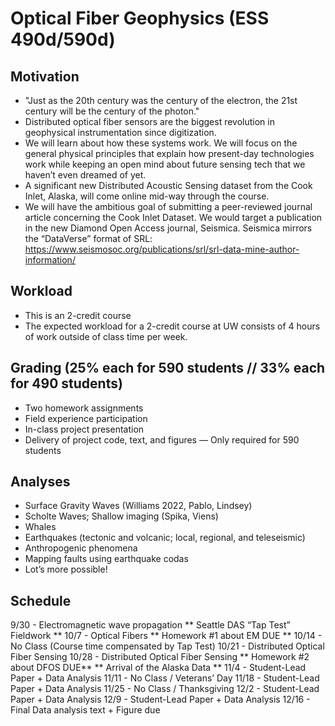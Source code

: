 # Optical Fiber Geophysics (ESS 490d/590d)

## Motivation
- "Just as the 20th century was the century of the electron, the 21st century will be the century of the photon."
- Distributed optical fiber sensors are the biggest revolution in geophysical instrumentation since digitization.
- We will learn about how these systems work. We will focus on the general physical principles that explain how present-day technologies work while keeping an open mind about future sensing tech that we haven’t even dreamed of yet.
- A significant new Distributed Acoustic Sensing dataset from the Cook Inlet, Alaska, will come online mid-way through the course.
- We will have the ambitious goal of submitting a peer-reviewed journal article concerning the Cook Inlet Dataset.  We would target a publication in the new Diamond Open Access journal, Seismica.  Seismica mirrors the “DataVerse” format of SRL: https://www.seismosoc.org/publications/srl/srl-data-mine-author-information/

## Workload
- This is an 2-credit course
- The expected workload for a 2-credit course at UW consists of 4 hours of work outside of class time per week.

## Grading (25% each for 590 students // 33% each for 490 students)
- Two homework assignments
- Field experience participation
- In-class project presentation
- Delivery of project code, text, and figures — Only required for 590 students

## Analyses
- Surface Gravity Waves (Williams 2022, Pablo, Lindsey)
- Scholte Waves; Shallow imaging (Spika, Viens)
- Whales
- Earthquakes (tectonic and volcanic; local, regional, and teleseismic)
- Anthropogenic phenomena
- Mapping faults using earthquake codas
- Lot’s more possible!

## Schedule
9/30 - Electromagnetic wave propagation
** Seattle DAS “Tap Test” Fieldwork **
10/7 - Optical Fibers
** Homework #1 about EM DUE **
10/14 - No Class (Course time compensated by Tap Test)
10/21 - Distributed Optical Fiber Sensing
10/28 - Distributed Optical Fiber Sensing
** Homework #2 about DFOS DUE**
** Arrival of the Alaska Data **
11/4 - Student-Lead Paper + Data Analysis
11/11 - No Class / Veterans’ Day
11/18 - Student-Lead Paper + Data Analysis
11/25 - No Class / Thanksgiving
12/2 - Student-Lead Paper + Data Analysis
12/9 - Student-Lead Paper + Data Analysis
12/16 - Final Data analysis text + Figure due
